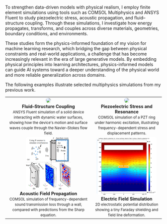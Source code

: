 To strengthen data-driven models with physical realism, I employ finite element simulations using tools such as COMSOL Multiphysics and ANSYS Fluent to study piezoelectric stress, acoustic propagation, and fluid–structure coupling.
Through these simulations, I investigate how energy propagates, transforms, and couples across diverse materials, geometries, boundary conditions, and environments.

These studies form the physics-informed foundation of my vision for machine learning research, which bridging the gap between physical constraints and real-world applications, a challenge that has become increasingly relevant in the era of large generative models. By embedding physical principles into learning architectures, physics-informed models can guide AI systems toward a deeper understanding of the physical world and more reliable generalization across domains.

The following examples illustrate selected multiphysics simulations from my previous work.


<table style="text-align:center; margin:auto;">
<tr>
  <td>
    <a href="/assets/paper_img/simulation/simulation_water.gif">
      <img src="/assets/paper_img/simulation/simulation_water.gif" style="width:50vw; border-radius:8px;"/>
    </a>
    <div><b>Fluid–Structure Coupling</b><br>
    <small>ANSYS Fluent simulation of a solid device interacting with dynamic water surfaces, showing how the device's motion and surface waves couple through the Navier–Stokes flow field.</small></div>
  </td>
  <td>
    <a href="/assets/paper_img/simulation/pzt.gif">
      <img src="/assets/paper_img/simulation/pzt.gif" autoplay muted loop  style="width:20vw; border-radius:8px;"/>
    </a>
    <div><b>Piezoelectric Stress and Resonance</b><br>
    <small>COMSOL simulation of a PZT ring under harmonic excitation, illustrating frequency-dependent stress and displacement patterns.</small></div>
  </td>
</tr>

<tr>
  <td>
    <a href="/assets/paper_img/simulation/sound.png">
      <img src="/assets/paper_img/simulation/sound.png" style="width:15vw; border-radius:8px;"/>
    </a>
    <div><b>Acoustic Field Propagation</b><br>
    <small>COMSOL simulation of frequency-dependent sound transmission loss through a wall, compared with predictions from the Sharp equation.</small></div>
  </td>
  <td>
    <a href="/assets/paper_img/simulation/Faraday.png">
      <img src="/assets/paper_img/simulation/Faraday.png" style="width:20vw; border-radius:8px;"/>
    </a>
    <div><b>Electric Field Simulation</b><br>
    <small>2D electrostatic potential distribution showing a tiny Faraday shielding and field line deformation.</small></div>
  </td>
</tr>
</table>
